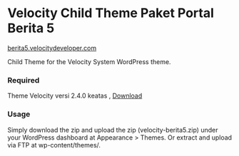 Velocity Child Theme Paket Portal Berita 5
=================
[berita5.velocitydeveloper.com](https://berita5.velocitydeveloper.com/)

Child Theme for the Velocity System WordPress theme.

### Required
Theme Velocity versi 2.4.0 keatas , [Download](https://github.com/VelocityDeveloper/velocity/releases)

### Usage
Simply download the zip and upload the zip (velocity-berita5.zip) under your WordPress dashboard at Appearance > Themes. Or extract and upload via FTP at wp-content/themes/.

